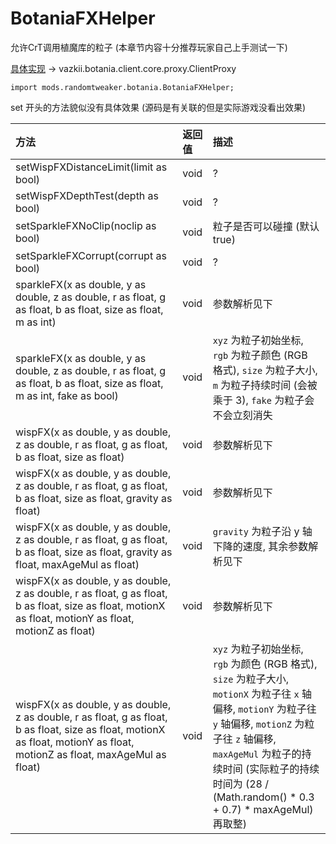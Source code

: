 # BotaniaFXHelper

允许CrT调用植魔库的粒子 (本章节内容十分推荐玩家自己上手测试一下)

[具体实现](https://github.com/Vazkii/Botania/tree/1.12-final) ->
vazkii.botania.client.core.proxy.ClientProxy

```zenscript
import mods.randomtweaker.botania.BotaniaFXHelper;
```

set 开头的方法貌似没有具体效果 (源码是有关联的但是实际游戏没看出效果)

| 方法 | 返回值 | 描述 |
|:---- | :--- | :---- |
| setWispFXDistanceLimit(limit as bool) | void | ? |
| setWispFXDepthTest(depth as bool) | void | ? |
| setSparkleFXNoClip(noclip as bool) | void | 粒子是否可以碰撞 (默认 true) |
| setSparkleFXCorrupt(corrupt as bool) | void | ? |
| sparkleFX(x as double, y as double, z as double, r as float, g as float, b as float, size as float, m as int) | void | 参数解析见下 |
| sparkleFX(x as double, y as double, z as double, r as float, g as float, b as float, size as float, m as int, fake as bool) | void | `xyz` 为粒子初始坐标, `rgb` 为粒子颜色 (RGB 格式), `size` 为粒子大小, `m` 为粒子持续时间 (会被乘于 3), `fake` 为粒子会不会立刻消失 |
| wispFX(x as double, y as double, z as double, r as float, g as float, b as float, size as float) | void | 参数解析见下 |
| wispFX(x as double, y as double, z as double, r as float, g as float, b as float, size as float, gravity as float) | void | 参数解析见下 |
| wispFX(x as double, y as double, z as double, r as float, g as float, b as float, size as float, gravity as float, maxAgeMul as float) | void | `gravity` 为粒子沿 y 轴下降的速度, 其余参数解析见下 |
| wispFX(x as double, y as double, z as double, r as float, g as float, b as float, size as float, motionX as float, motionY as float, motionZ as float) | void | 参数解析见下 |
| wispFX(x as double, y as double, z as double, r as float, g as float, b as float, size as float, motionX as float, motionY as float, motionZ as float, maxAgeMul as float) | void | `xyz` 为粒子初始坐标, `rgb` 为颜色 (RGB 格式), `size` 为粒子大小, `motionX` 为粒子往 `x` 轴偏移, `motionY` 为粒子往 `y` 轴偏移, `motionZ` 为粒子往 `z` 轴偏移, `maxAgeMul` 为粒子的持续时间 (实际粒子的持续时间为 (28 / (Math.random() * 0.3 + 0.7) * maxAgeMul) 再取整) |
